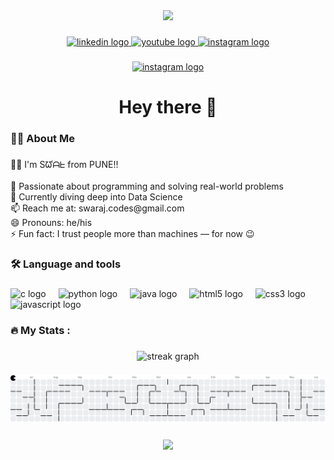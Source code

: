 <div align="center">
  <img height="260" src="https://media3.giphy.com/media/v1.Y2lkPTc5MGI3NjExYzYyaTYwbnIxbG53MWhtczBibmp4ZmpsejY2NWZ3Mzc1YzJwd2xqcSZlcD12MV9pbnRlcm5hbF9naWZfYnlfaWQmY3Q9Zw/SWoSkN6DxTszqIKEqv/giphy.gif"  />
</div>

###

<div align="center">
  <a href="https://www.linkedin.com/in/swaraj-tarte/" target="_blank">
    <img src="https://img.shields.io/static/v1?message=LinkedIn&logo=linkedin&label=&color=0077B5&logoColor=white&labelColor=&style=for-the-badge" height="25" alt="linkedin logo"  />
  </a>
  <a href="https://www.youtube.com/@swatcodes" target="_blank">
    <img src="https://img.shields.io/static/v1?message=Youtube&logo=youtube&label=&color=FF0000&logoColor=white&labelColor=&style=for-the-badge" height="25" alt="youtube logo"  />
  </a>
  <a href="https://www.instagram.com/swat.codes/" target="_blank">
    <img src="https://img.shields.io/static/v1?message=Instagram&logo=instagram&label=&color=E4405F&logoColor=white&labelColor=&style=for-the-badge" height="25" alt="instagram logo"  />
  </a>
</div>

###

<div align="center">
  <a href="https://www.instagram.com/justt.swat" target="_blank">
    <img src="https://img.shields.io/static/v1?message=Instagram&logo=instagram&label=&color=E4405F&logoColor=white&labelColor=&style=for-the-badge" height="25" alt="instagram logo"  />
  </a>
</div>

###

<h1 align="center">Hey there 👋</h1>

###

<h3 align="left">👩‍💻  About Me</h3>

###

<p align="left">🙋‍♂️ I'm Sᘺᗩᖶ from PUNE!!<br><br>👀 Passionate about programming and solving real-world problems<br>🌱 Currently diving deep into Data Science<br>📫 Reach me at: swaraj.codes@gmail.com<br>😄 Pronouns: he/his<br>⚡ Fun fact: I trust people more than machines — for now 😉</p>

###

<h3 align="left">🛠 Language and tools</h3>

###

<div align="left">
  <img src="https://cdn.jsdelivr.net/gh/devicons/devicon/icons/c/c-original.svg" height="40" alt="c logo"  />
  <img width="12" />
  <img src="https://cdn.jsdelivr.net/gh/devicons/devicon/icons/python/python-original.svg" height="40" alt="python logo"  />
  <img width="12" />
  <img src="https://cdn.jsdelivr.net/gh/devicons/devicon/icons/java/java-original.svg" height="40" alt="java logo"  />
  <img width="12" />
  <img src="https://cdn.jsdelivr.net/gh/devicons/devicon/icons/html5/html5-original.svg" height="40" alt="html5 logo"  />
  <img width="12" />
  <img src="https://cdn.jsdelivr.net/gh/devicons/devicon/icons/css3/css3-original.svg" height="40" alt="css3 logo"  />
  <img width="12" />
  <img src="https://cdn.jsdelivr.net/gh/devicons/devicon/icons/javascript/javascript-original.svg" height="40" alt="javascript logo"  />
</div>

###

<h3 align="left">🔥   My Stats :</h3>

###

<div align="center">
  <img src="https://streak-stats.demolab.com?user=SwarajTarte&locale=en&mode=daily&theme=dark&hide_border=false&border_radius=5&order=3" height="220" alt="streak graph"  />
</div>

###

<picture>
  <source media="(prefers-color-scheme: dark)" srcset="https://raw.githubusercontent.com/SwarajTarte/SwarajTarte/output/pacman-contribution-graph-dark.svg">
  <source media="(prefers-color-scheme: light)" srcset="https://raw.githubusercontent.com/SwarajTarte/SwarajTarte/output/pacman-contribution-graph.svg">
  <img alt="pacman contribution graph" src="https://raw.githubusercontent.com/SwarajTarte/SwarajTarte/output/pacman-contribution-graph.svg">
</picture>

###

<div align="center">
  <img src="https://profile-counter.glitch.me/SwarajTarte/count.svg?"  />
</div>

###
